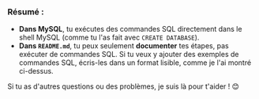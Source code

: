
### Résumé :

- **Dans MySQL**, tu exécutes des commandes SQL directement dans le shell MySQL (comme tu l'as fait avec `CREATE DATABASE`).
- **Dans `README.md`**, tu peux seulement **documenter** tes étapes, pas exécuter de commandes SQL. Si tu veux y ajouter des exemples de commandes SQL, écris-les dans un format lisible, comme je l'ai montré ci-dessus.

Si tu as d'autres questions ou des problèmes, je suis là pour t'aider ! 😊
